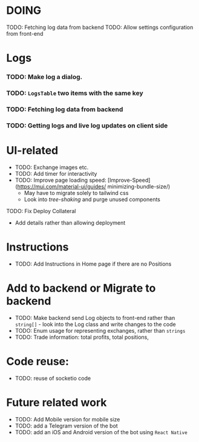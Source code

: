 # DOING
TODO: Fetching log data from backend
TODO: Allow settings configuration from front-end


# Logs
### TODO: Make log a dialog.
### TODO: `LogsTable` two items with the same key
### TODO: Fetching log data from backend
### TODO: Getting logs and live log updates on client side


# UI-related
- TODO: Exchange images etc.
- TODO: Add timer for interactivity
- TODO: Improve page loading speed: [Improve-Speed](https://mui.com/material-ui/guides/
minimizing-bundle-size/)
    - May have to migrate solely to tailwind css
    - Look into _tree-shaking_ and purge unused components

TODO: Fix Deploy Collateral
- Add details rather than allowing deployment

# Instructions
- TODO: Add Instructions in Home page if there are no Positions


# Add to backend or Migrate to backend
- TODO: Make backend send Log objects to front-end rather than `string[]` - look into the Log class and write changes to the code
- TODO: Enum usage for representing exchanges, rather than `strings`
- TODO: Trade information: total profits, total positions, 

# Code reuse:
- TODO: reuse of socketio code



# Future related work
- TODO: Add Mobile version for mobile size
- TODO: add a Telegram version of the bot
- TODO: add an iOS and Android version of the bot using `React Native`
